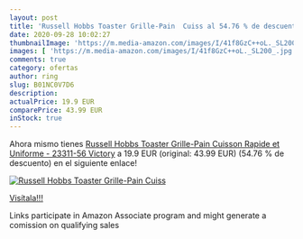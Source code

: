 ```yaml
---
layout: post
title: 'Russell Hobbs Toaster Grille-Pain  Cuiss al 54.76 % de descuento'
date: 2020-09-28 10:02:27
thumbnailImage: 'https://m.media-amazon.com/images/I/41f8GzC++oL._SL200_.jpg'
images: [ 'https://m.media-amazon.com/images/I/41f8GzC++oL._SL200_.jpg' ]
comments: true
category: ofertas
author: ring
slug: B01NC0V7D6
description:
actualPrice: 19.9 EUR
comparePrice: 43.99 EUR
inStock: true
---
```


Ahora mismo tienes [Russell Hobbs Toaster Grille-Pain  Cuisson Rapide et Uniforme - 23311-56 Victory](https://www.amazon.fr/dp/B01NC0V7D6/?tag=tolees0d-21) a 19.9 EUR (original: 43.99 EUR) (54.76 %  de descuento) en el siguiente enlace!

[![Russell Hobbs Toaster Grille-Pain  Cuiss](https://m.media-amazon.com/images/I/41f8GzC++oL._SL200_.jpg)](https://www.amazon.fr/dp/B01NC0V7D6/?tag=tolees0d-21)

[Visítala!!!](https://www.amazon.fr/dp/B01NC0V7D6/?tag=tolees0d-21)

Links participate in Amazon Associate program and might generate a comission on qualifying sales
